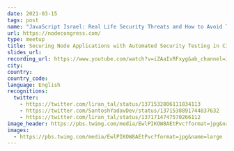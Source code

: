 ```yaml
---
date: 2021-03-15
tags: post
name: "JavaScript Israel: Real Life Security Threats and How to Avoid Them (Virtual Meetup)"
url: https://nodecongress.com/
type: meetup
title: Securing Node Applications with Automated Security Testing in CI/CD
slides_url:
recording_url: https://www.youtube.com/watch?v=iZAaIxRFxyg&ab_channel=JavaScriptIsrael
city:
country:
country_code:
language: English
recognitions:
  twitter:
    - https://twitter.com/liran_tal/status/1371532806111834113
    - https://twitter.com/SantoshYadavDev/status/1371538891744837632
    - https://twitter.com/liran_tal/status/1371714747570266112
image_header: https://pbs.twimg.com/media/EwlPIKOW8AEtPvc?format=jpg&name=large
images:
  - https://pbs.twimg.com/media/EwlPIKOW8AEtPvc?format=jpg&name=large
---
```

